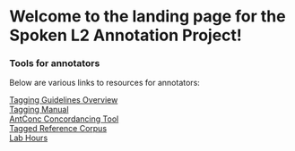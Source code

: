 # Welcome to the landing page for the Spoken L2 Annotation Project!

### Tools for annotators
Below are various links to resources for annotators:

<a href="https://kristopherkyle.github.io/anno_overview.md" target="_blank">Tagging Guidelines Overview</a>  
<a href="https://catalog.ldc.upenn.edu/docs/LDC99T42/tagguid1.pdf" target="_blank">Tagging Manual</a>  
<a href="https://www.laurenceanthony.net/software/antconc/" target="_blank">AntConc Concordancing Tool</a>  
<a href="https://drive.google.com/drive/folders/1fP18vggMGlmRGJESm81pLO3J6EPeAnft?usp=sharing" target="_blank">Tagged Reference Corpus</a>  
<a href="https://kristopherkyle.github.io/lab_hours.md" target="_blank">Lab Hours</a>  
